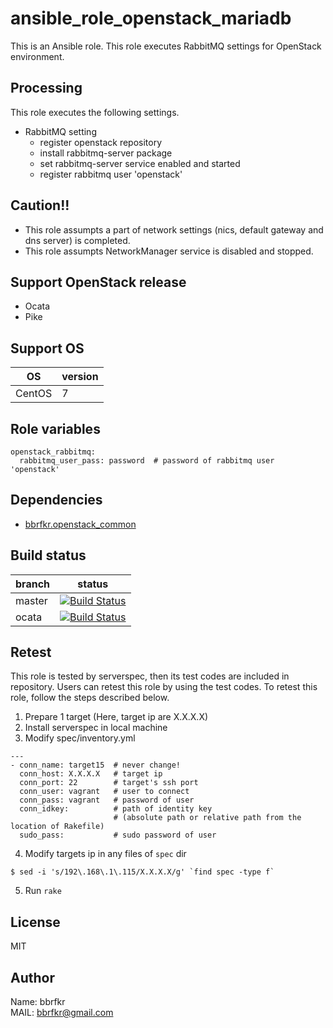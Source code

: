 # ansible_role_openstack_mariadb

This is an Ansible role. This role executes RabbitMQ settings for OpenStack environment.

## Processing
This role executes the following settings.

* RabbitMQ setting
  * register openstack repository
  * install rabbitmq-server package
  * set rabbitmq-server service enabled and started
  * register rabbitmq user 'openstack'

## Caution!!
* This role assumpts a part of network settings (nics, default gateway and dns server) is completed.
* This role assumpts NetworkManager service is disabled and stopped.

## Support OpenStack release
* Ocata
* Pike

## Support OS

| OS | version |
|----|---------|
|CentOS|7|

## Role variables
```
openstack_rabbitmq:
  rabbitmq_user_pass: password  # password of rabbitmq user 'openstack'
```

## Dependencies
- [bbrfkr.openstack_common](https://galaxy.ansible.com/bbrfkr/openstack_common/)

## Build status
|branch|status|
|------|------|
|master|[![Build Status](http://jenkins.bbrfkr.mydns.jp:8088/job/ansible_role_openstack_rabbitmq_master/badge/icon)](http://jenkins.bbrfkr.mydns.jp:8088/job/ansible_role_openstack_rabbitmq_master/)|
|ocata |[![Build Status](http://jenkins.bbrfkr.mydns.jp:8088/job/ansible_role_openstack_rabbitmq_ocata/badge/icon)](http://jenkins.bbrfkr.mydns.jp:8088/job/ansible_role_openstack_rabbitmq_ocata/)|

## Retest
This role is tested by serverspec, then its test codes are included in repository. Users can retest this role by using the test codes. To retest this role, follow the steps described below.

1. Prepare 1 target (Here, target ip are X.X.X.X)
2. Install serverspec in local machine
3. Modify spec/inventory.yml
```
---
- conn_name: target15  # never change!
  conn_host: X.X.X.X   # target ip
  conn_port: 22        # target's ssh port
  conn_user: vagrant   # user to connect
  conn_pass: vagrant   # password of user
  conn_idkey:          # path of identity key 
                       # (absolute path or relative path from the location of Rakefile)
  sudo_pass:           # sudo password of user
```

4. Modify targets ip in any files of `spec` dir
```
$ sed -i 's/192\.168\.1\.115/X.X.X.X/g' `find spec -type f`
```

5. Run `rake`

## License
MIT

## Author
Name: bbrfkr  
MAIL: bbrfkr@gmail.com

